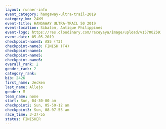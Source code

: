 ```yaml
---
layout: runner-info 
event_category: hangaway-ultra-trail-2019 
category_km: 24KM 
event-title: HANGAWAY ULTRA-TRAIL 50 2019 
event-location: Sibalom, Antique Philippines 
event-logo: https://res.cloudinary.com/raceyaya/image/upload/v1570025919/logo/hangaway_ttcorg.jpg 
event-date: 05-05-2019 
checkpoint-name2: AS5 (T3) 
checkpoint-name3: FINISH (T4) 
checkpoint-name4: 
checkpoint-name5: 
checkpoint-name6: 
overall_rank: 2
gender_rank: 2
category_rank: 
bib: 2426
first_name: Jecken
last_name: Allejo
gender: M
team_name: none
start: Sun, 04-30-00 am
checkpoint2: Sun, 05-50-12 am
checkpoint3: Sun, 08-07-55 am
race_time: 3-37-55
status: FINISHER
---
```

